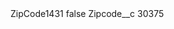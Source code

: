 <?xml version="1.0" encoding="UTF-8"?>
<CustomMetadata xmlns="http://soap.sforce.com/2006/04/metadata" xmlns:xsi="http://www.w3.org/2001/XMLSchema-instance" xmlns:xsd="http://www.w3.org/2001/XMLSchema">
    <label>ZipCode1431</label>
    <protected>false</protected>
    <values>
        <field>Zipcode__c</field>
        <value xsi:type="xsd:string">30375</value>
    </values>
</CustomMetadata>
